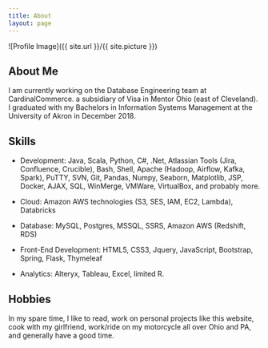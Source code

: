 ```yaml
---
title: About
layout: page
---
```

![Profile Image]({{ site.url }}/{{ site.picture }})

<h2>About Me </h2>
I am currently working on the Database Engineering team at CardinalCommerce. a subsidiary of Visa in Mentor Ohio (east of Cleveland). I graduated with my Bachelors in Information Systems Management at the University of Akron in December 2018. 

<h2>Skills</h2>

- Development: Java, Scala, Python, C#, .Net, Atlassian Tools (Jira, Confluence, Crucible), Bash, Shell, Apache (Hadoop, Airflow, Kafka, Spark), PuTTY, SVN, Git, Pandas, Numpy, Seaborn, Matplotlib, JSP, Docker, AJAX, SQL, WinMerge, VMWare, VirtualBox, and probably more.

- Cloud: Amazon AWS technologies (S3, SES, IAM, EC2, Lambda), Databricks

- Database: MySQL, Postgres, MSSQL, SSRS, Amazon AWS (Redshift, RDS)

- Front-End Development: HTML5, CSS3, Jquery, JavaScript, Bootstrap, Spring, Flask, Thymeleaf

- Analytics: Alteryx, Tableau, Excel, limited R.

<h2> Hobbies </h2>
In my spare time, I like to read, work on personal projects like this website, cook with my girlfriend, work/ride on my motorcycle all over Ohio and PA, and generally have a good time. 
